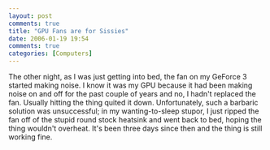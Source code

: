 ```yaml
---
layout: post
comments: true
title: "GPU Fans are for Sissies"
date: 2006-01-19 19:54
comments: true
categories: [Computers]
---
```

The other night, as I was just getting into bed, the fan on my GeForce 3 started making noise.  I know it was my GPU because it had been making noise on and off for the past couple of years and no, I hadn't replaced the fan.  Usually hitting the thing quited it down.  Unfortunately, such a barbaric solution was unsuccessful; in my wanting-to-sleep stupor, I just ripped the fan off of the stupid round stock heatsink and went back to bed, hoping the thing wouldn't overheat.  It's been three days since then and the thing is still working fine.
